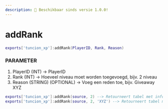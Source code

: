 ```yaml
---
description: 🔧 Beschikbaar sinds versie 1.0.0!
---
```


# addRank

```lua title="Export Syntax"
exports['tuncion_xp']:addRank(PlayerID, Rank, Reason)
```

### PARAMETER

1. PlayerID <span className="color-blue">(INT)</span> <span className="color-orange">-> PlayerID</span>
2. Rank <span className="color-blue">(INT)</span> <span className="color-orange">-> Hoeveel niveau moet worden toegevoegd, bijv. 2 niveau</span>
3. Reason <span className="color-blue">(STRING) (OPTIONAL)</span> <span className="color-orange">-> Voeg een reden toe, bijv. Giveaway XYZ</span>

```lua
exports['tuncion_xp']:addRank(source, 2) --> Retourneert tabel met informatie
exports['tuncion_xp']:addRank(source, 2, 'XYZ') --> Retourneert tabel met informatie
```
